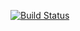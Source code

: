 [![Build Status](https://travis-ci.org/fernandolopez/travis-sandbox.svg?branch=master)](https://travis-ci.org/fernandolopez/travis-sandbox)
